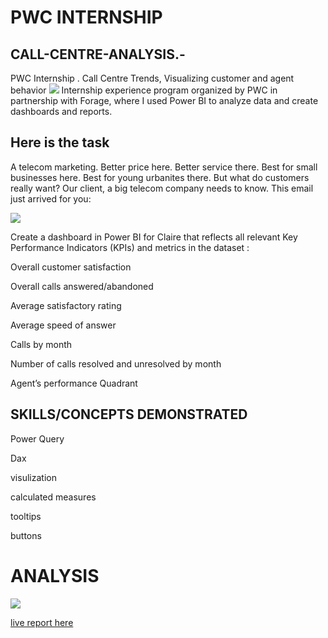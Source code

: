 # PWC INTERNSHIP

## CALL-CENTRE-ANALYSIS.-

 PWC  Internship . Call Centre Trends, Visualizing customer and agent behavior
 ![](https://github.com/bellaTHEanalyst/call-centre-Analysis.-/blob/main/pwc%20icon.png)
  Internship experience program organized by PWC in partnership with Forage, where I used Power BI to analyze data and create dashboards and reports.
 

## Here is the  task
A telecom marketing. Better price here. Better service there. Best for small businesses here. Best for young urbanites there. But what do customers really want? Our client, a big telecom company needs to know. This email just arrived for you:

![](https://github.com/bellaTHEanalyst/call-centre-Analysis.-/blob/main/pwc%20task%202%20mail.jpg)


Create a dashboard in Power BI for Claire that reflects all relevant Key Performance Indicators (KPIs) and metrics in the dataset :

 Overall customer satisfaction

 Overall calls answered/abandoned

 Average satisfactory rating

 Average speed of answer

 Calls by month

 Number of calls resolved and unresolved by month


 Agent’s performance Quadrant


## SKILLS/CONCEPTS DEMONSTRATED

Power Query

Dax

visulization

calculated measures

tooltips

buttons


# ANALYSIS 

![](https://github.com/bellaTHEanalyst/call-centre-Analysis.-/blob/main/pwc%20dashboard%20task%202.jpg)
 




[live report here](https://app.powerbi.com/view?r=eyJrIjoiOGM5MGNmMDMtOTEzMS00MGFmLWEyYzMtMmIxOTIwNTFjZTdiIiwidCI6ImI5NGE1YmE0LTUwZTQtNGQ5YS04OWU1LTRlMDAzMzY2MDUwZiIsImMiOjF9&embedImagePlaceholder=true)
